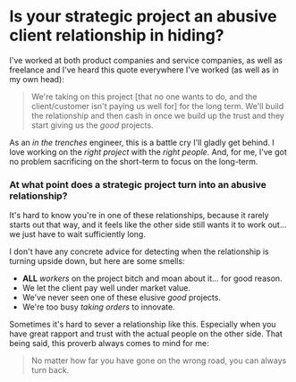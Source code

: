 # Is your strategic project an abusive client relationship in hiding?

I've worked at both product companies and service companies, as well as freelance and I've heard this quote everywhere I've worked (as well as in my own head):

> We're taking on this project [that no one wants to do, and the client/customer isn't paying us well for] for the long term.  We'll build the relationship and then cash in once we build up the trust and they start giving us the _good_ projects.

As an _in the trenches_ engineer, this is a battle cry I'll gladly get behind.  I love working on the _right project_ with the _right people_.  And, for me, I've got no problem sacrificing on the short-term to focus on the long-term.

### At what point does a strategic project turn into an abusive relationship?

It's hard to know you're in one of these relationships, because it rarely starts out that way, and it feels like the other side still wants it to work out... we just have to wait sufficiently long.

I don't have any concrete advice for detecting when the relationship is turning upside down, but here are some smells:

* __ALL__ _workers_ on the project bitch and moan about it... for good reason.
* We let the client pay well under market value.
* We've never seen one of these elusive _good_ projects.
* We're too busy _taking orders_ to innovate.

Sometimes it's hard to sever a relationship like this.  Especially when you have great rapport and trust with the actual people on the other side.  That being said, this proverb always comes to mind for me:

> No matter how far you have gone on the wrong road, you can always turn back.


